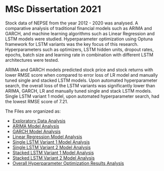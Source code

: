 # MSc Dissertation 2021
Stock data of NEPSE from the year 2012 - 2020 was analysed. A comparative analysis of traditional financial models such as ARIMA and GARCH, and machine learning algorithms such as Linear Regression and LSTM models were studied. Hyperparameter optimization using Optuna framework for LSTM variants was the key focus of this research. Hyperparameters such as optimizers, LSTM hidden units, dropout rates, epochs, batch size and learning rate in combination with different LSTM architectures were tested.

ARIMA and GARCH models predicted stock price and stock returns with lower RMSE score when compared to error loss of LR model and manually tuned single and stacked LSTM models. Upon automated hyperparameter search, the overall loss of the LSTM variants was significantly lower than ARIMA, GARCH, LR and manually tuned single and stack LSTM models. Single LSTM variant 1 model, upon automated hyperparameter search, had the lowest RMSE score of 7.21.

The Files are organized as:
- [Exploratory Data Analysis](https://github.com/SudipBishwakarma/MSc-Dissertation-2021/blob/main/MSc_Dissertation_EDA.ipynb)
- [ARIMA Model Analysis](https://github.com/SudipBishwakarma/MSc-Dissertation-2021/blob/main/MSc_Dissertation_ARIMA(ver_3).ipynb)
- [GARCH Model Analysis](https://github.com/SudipBishwakarma/MSc-Dissertation-2021/blob/main/MSc_Dissertation_GARCH(ver_2).ipynb)
- [Linear Regression Model Analysis](https://github.com/SudipBishwakarma/MSc-Dissertation-2021/blob/main/MSc_Dissertation_Linear_Regression(ver2).ipynb)
- [Single LSTM Variant 1 Model Analysis](https://github.com/SudipBishwakarma/MSc-Dissertation-2021/blob/main/msc-dissertation-single-lstm-ver-1-opt.ipynb)
- [Single LSTM Variant 2 Model Analysis](https://github.com/SudipBishwakarma/MSc-Dissertation-2021/blob/main/msc-dissertation-single-lstm-ver-2-opt.ipynb)
- [Stacked LSTM Variant 1 Model Analysis](https://github.com/SudipBishwakarma/MSc-Dissertation-2021/blob/main/msc-dissertation-stacked-lstm-ver-1-opt.ipynb)
- [Stacked LSTM Variant 2 Model Analysis](https://github.com/SudipBishwakarma/MSc-Dissertation-2021/blob/main/msc-dissertation-stacked-lstm-ver-2-opt.ipynb)
- [Overall Hyperparameter Optimization Results Analysis](https://github.com/SudipBishwakarma/MSc-Dissertation-2021/blob/main/Observations.ipynb)
